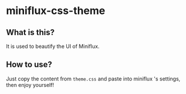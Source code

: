 # miniflux-css-theme

## What is this?

  It is used to beautify the UI of Miniflux.

## How to use?

  Just copy the content from `theme.css` and paste into miniflux 's settings, then enjoy yourself!

